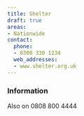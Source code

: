 ```yaml
---
title: Shelter
draft: true
areas:
- Nationwide
contact:
  phone:
  - 0300 330 1234
  web_addresses:
  - www.shelter.org.uk
---
```


### Information
Also on 0808 800 4444

